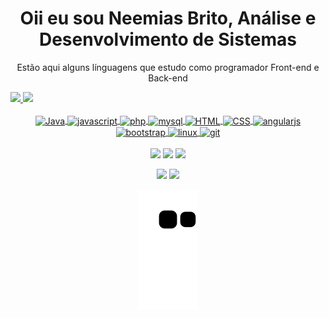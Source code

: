 <div>
  <h1 align="center">Oii eu sou Neemias Brito, Análise e Desenvolvimento de Sistemas</h2>
  
  
   <p align="center">Estão aqui alguns línguagens que estudo como programador Front-end e Back-end 
    
  <div align="">
  <a href="https://github.com/neemiasbrito">
  <img height="180em" src="https://github-readme-stats.vercel.app/api?username=neemiasbrito&show_icons=true&theme=dracula&include_all_commits=true&count_private=true"/>
  <img height="180em" src="https://github-readme-stats.vercel.app/api/top-langs/?username=neemiasbrito&layout=compact&langs_count=7&theme=dracula"/>
</div>

  
<div align="center" valign="top"><br>
  <img align="center" alt="Java" height="60" width="50" src="https://cdn.jsdelivr.net/gh/devicons/devicon/icons/java/java-original-wordmark.svg">
  <img align="center" alt="javascript" height="40" width="60" src="https://cdn.jsdelivr.net/gh/devicons/devicon/icons/javascript/javascript-original.svg">
  <img align="center" alt="php" height="60" width="60" src="https://cdn.jsdelivr.net/gh/devicons/devicon/icons/php/php-plain.svg">
  <img align="center" alt="mysql" height="70" width="80" src="https://cdn.jsdelivr.net/gh/devicons/devicon/icons/mysql/mysql-original-wordmark.svg">
  <img align="center" alt="HTML" height="50" width="60" src="https://cdn.jsdelivr.net/gh/devicons/devicon/icons/html5/html5-plain-wordmark.svg">
  <img align="center" alt="CSS" height="50" width="60" src="https://cdn.jsdelivr.net/gh/devicons/devicon/icons/css3/css3-plain-wordmark.svg">
   <img align="center" alt="angularjs" height="40" width="60" src=Análise e Desenvolvimento de Sistemas
  <img align="center" alt="visual" height="40" width="60" src="https://cdn.jsdelivr.net/gh/devicons/devicon/icons/vscode/vscode-original.svg">
  <img align="center" alt="bootstrap" height="40" width="60" src="https://cdn.jsdelivr.net/gh/devicons/devicon/icons/bootstrap/bootstrap-plain.svg">
 <img align="center" alt="linux" height="40" width="60" src="https://cdn.jsdelivr.net/gh/devicons/devicon/icons/linux/linux-original.svg">
  <img align="center" alt="git" height="60" width="60" src="https://cdn.jsdelivr.net/gh/devicons/devicon/icons/git/git-plain-wordmark.svg">
</div><br>

    

    
<div align="center">
 <a href="https://discord.gg/cHW6CMc3" target="_blank"><img src="https://img.shields.io/badge/Discord-7289DA?style=for-the-badge&logo=discord&logoColor=white" target="_blank"></a> 
  <a href="https://www.instagram.com/neemiasbrito21" target="_blank"><img src="https://img.shields.io/badge/-Instagram-%23E4405F?style=for-the-badge&logo=instagram&logoColor=white" target="_blank"></a>
   	<a href="https://www.twitch.tv/neemiasbrito21" target="_blank"><img src="https://img.shields.io/badge/Twitch-9146FF?style=for-the-badge&logo=twitch&logoColor=white" target="_blank"></a>

  <a href="https://www.linkedin.com/in/neemias-brito-766458187/" target="_blank"><img src="https://img.shields.io/badge/-LinkedIn-%230077B5?style=for-the-badge&logo=linkedin&logoColor=white" target="_blank"></a> 
  <a href="mailto:neeemiasaimeeen@gmail.com"><img src="https://img.shields.io/badge/-Gmail-%23333?style=for-the-badge&logo=gmail&logoColor=white" target="_blank"></a>
</div>

<div align="center">
  
  
  ![Snake animation](https://github.com/rafaballerini/rafaballerini/blob/output/github-contribution-grid-snake.svg)
 
 
</div>
